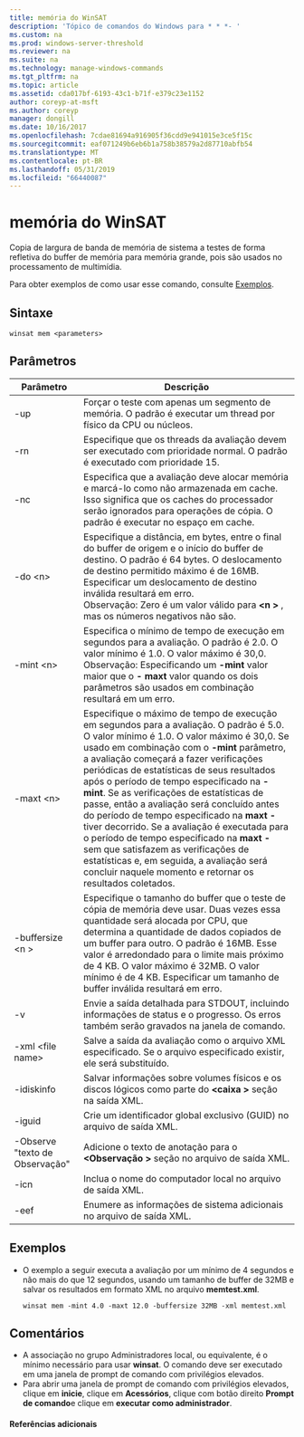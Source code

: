 ```yaml
---
title: memória do WinSAT
description: 'Tópico de comandos do Windows para * * *- '
ms.custom: na
ms.prod: windows-server-threshold
ms.reviewer: na
ms.suite: na
ms.technology: manage-windows-commands
ms.tgt_pltfrm: na
ms.topic: article
ms.assetid: cda017bf-6193-43c1-b71f-e379c23e1152
author: coreyp-at-msft
ms.author: coreyp
manager: dongill
ms.date: 10/16/2017
ms.openlocfilehash: 7cdae81694a916905f36cdd9e941015e3ce5f15c
ms.sourcegitcommit: eaf071249b6eb6b1a758b38579a2d87710abfb54
ms.translationtype: MT
ms.contentlocale: pt-BR
ms.lasthandoff: 05/31/2019
ms.locfileid: "66440087"
---
```

# <a name="winsat-mem"></a>memória do WinSAT



Copia de largura de banda de memória de sistema a testes de forma refletiva do buffer de memória para memória grande, pois são usados no processamento de multimídia.

Para obter exemplos de como usar esse comando, consulte [Exemplos](#BKMK_examples).

## <a name="syntax"></a>Sintaxe

```
winsat mem <parameters>
```

## <a name="parameters"></a>Parâmetros

|Parâmetro|Descrição|
|---------|-----------|
|-up|Forçar o teste com apenas um segmento de memória. O padrão é executar um thread por físico da CPU ou núcleos.|
|-rn|Especifique que os threads da avaliação devem ser executado com prioridade normal. O padrão é executado com prioridade 15.|
|-nc|Especifica que a avaliação deve alocar memória e marcá-lo como não armazenada em cache. Isso significa que os caches do processador serão ignorados para operações de cópia. O padrão é executar no espaço em cache.|
|-do \<n>|Especifique a distância, em bytes, entre o final do buffer de origem e o início do buffer de destino. O padrão é 64 bytes. O deslocamento de destino permitido máximo é de 16MB. Especificar um deslocamento de destino inválida resultará em erro.</br>Observação: Zero é um valor válido para  **\<n >** , mas os números negativos não são.|
|-mint \<n>|Especifica o mínimo de tempo de execução em segundos para a avaliação. O padrão é 2.0. O valor mínimo é 1.0. O valor máximo é 30,0.</br>Observação: Especificando um **-mint** valor maior que o **- maxt** valor quando os dois parâmetros são usados em combinação resultará em um erro.|
|-maxt \<n>|Especifique o máximo de tempo de execução em segundos para a avaliação. O padrão é 5.0. O valor mínimo é 1.0. O valor máximo é 30,0. Se usado em combinação com o **-mint** parâmetro, a avaliação começará a fazer verificações periódicas de estatísticas de seus resultados após o período de tempo especificado na **-mint**. Se as verificações de estatísticas de passe, então a avaliação será concluído antes do período de tempo especificado na **maxt -** tiver decorrido. Se a avaliação é executada para o período de tempo especificado na **maxt -** sem que satisfazem as verificações de estatísticas e, em seguida, a avaliação será concluir naquele momento e retornar os resultados coletados.|
|-buffersize \<n >|Especifique o tamanho do buffer que o teste de cópia de memória deve usar. Duas vezes essa quantidade será alocada por CPU, que determina a quantidade de dados copiados de um buffer para outro. O padrão é 16MB. Esse valor é arredondado para o limite mais próximo de 4 KB. O valor máximo é 32MB. O valor mínimo é de 4 KB. Especificar um tamanho de buffer inválida resultará em erro.|
|-v|Envie a saída detalhada para STDOUT, incluindo informações de status e o progresso. Os erros também serão gravados na janela de comando.|
|-xml \<file name>|Salve a saída da avaliação como o arquivo XML especificado. Se o arquivo especificado existir, ele será substituído.|
|-idiskinfo|Salvar informações sobre volumes físicos e os discos lógicos como parte do  **\<caixa >** seção na saída XML.|
|-iguid|Crie um identificador global exclusivo (GUID) no arquivo de saída XML.|
|-Observe "texto de Observação"|Adicione o texto de anotação para o  **\<Observação >** seção no arquivo de saída XML.|
|-icn|Inclua o nome do computador local no arquivo de saída XML.|
|-eef|Enumere as informações de sistema adicionais no arquivo de saída XML.|

## <a name="BKMK_examples"></a>Exemplos

- O exemplo a seguir executa a avaliação por um mínimo de 4 segundos e não mais do que 12 segundos, usando um tamanho de buffer de 32MB e salvar os resultados em formato XML no arquivo **memtest.xml**.  
  ```
  winsat mem -mint 4.0 -maxt 12.0 -buffersize 32MB -xml memtest.xml
  ```

## <a name="remarks"></a>Comentários

-   A associação no grupo Administradores local, ou equivalente, é o mínimo necessário para usar **winsat**. O comando deve ser executado em uma janela de prompt de comando com privilégios elevados.
-   Para abrir uma janela de prompt de comando com privilégios elevados, clique em **inicie**, clique em **Acessórios**, clique com botão direito **Prompt de comando**e clique em **executar como administrador**.

#### <a name="additional-references"></a>Referências adicionais

